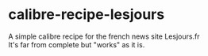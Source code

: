 # calibre-recipe-lesjours

A simple calibre recipe for the french news site Lesjours.fr  
It's far from complete but "works" as it is.
